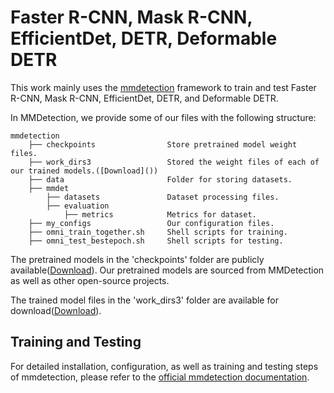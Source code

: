 # Faster R-CNN, Mask R-CNN, EfficientDet, DETR, Deformable DETR
This work mainly uses the [mmdetection](https://github.com/open-mmlab/mmdetection/tree/v3.0.0) framework to train and test Faster R-CNN, Mask R-CNN, EfficientDet, DETR, and Deformable DETR.

In MMDetection, we provide some of our files with the following structure:
```
mmdetection
    ├── checkpoints                Store pretrained model weight files.
    ├── work_dirs3                 Stored the weight files of each of our trained models.([Download]())
    ├── data                       Folder for storing datasets.
    ├── mmdet
        ├── datasets               Dataset processing files.
        ├── evaluation
            ├── metrics            Metrics for dataset.
    ├── my_configs                 Our configuration files.       
    ├── omni_train_together.sh     Shell scripts for training.
    ├── omni_test_bestepoch.sh     Shell scripts for testing.                
```
The pretrained models in the 'checkpoints' folder are publicly available([Download](https://drive.google.com/file/d/19-5m9eHTPa-0NDEUF79EFBXatmxacvfT/view?usp=drive_link)). Our pretrained models are sourced from MMDetection as well as other open-source projects.

The trained model files in the 'work_dirs3' folder are available for download([Download](https://drive.google.com/file/d/1LsXoj-E94LsOZHAZ4Z5iOnfKZ4WXoamR/view?usp=drive_link)).

## Training and Testing
For detailed installation, configuration, as well as training and testing steps of mmdetection, please refer to the [official mmdetection documentation](https://github.com/open-mmlab/mmdetection/blob/v3.0.0/README.md).


